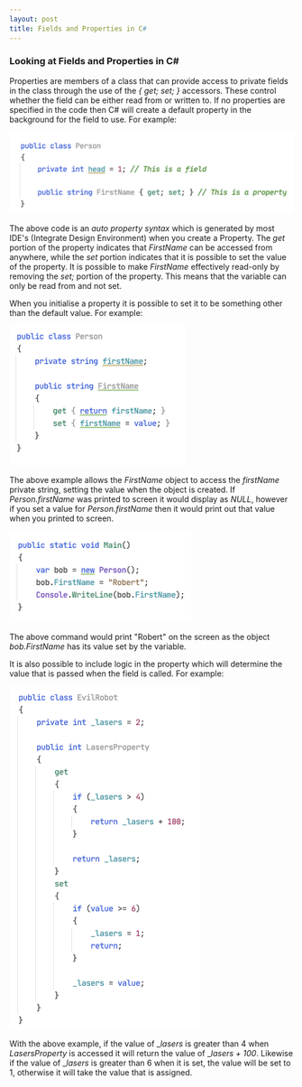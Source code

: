 ```yaml
---
layout: post
title: Fields and Properties in C#
---
```


### Looking at Fields and Properties in C#

Properties are members of a class that can provide access to private fields in the class through the use of the _{ get; set; }_ accessors.  These control whether the field can be either read from or written to.  If no properties are specified in the code then C# will create a default property in the background for the field to use.
For example:

![Example code showing a field and property in a Class]( https://raw.githubusercontent.com/TomH-NZ/tomh-nz.github.io/master/images/Field_Property_001.jpg "Example code showing a field and property in a Class")


The above code is an _auto property syntax_ which is generated by most IDE's (Integrate Design Environment) when you create a Property. The _get_ portion of the property indicates that _FirstName_ can be accessed from anywhere, while the _set_ portion indicates that it is possible to set the value of the property.
It is possible to make _FirstName_ effectively read-only by removing the _set;_ portion of the property.  This means that the variable can only be read from and not set.


When you initialise a property it is possible to set it to be something other than the default value.  For example:

![Example code showing how to set a properties value]( https://raw.githubusercontent.com/TomH-NZ/tomh-nz.github.io/master/images/Field_Property_002.jpg "Example code showing how to set a properties value")


The above example allows the _FirstName_ object to access the _firstName_ private string, setting the value when the object is created.  If _Person.firstName_ was printed to screen it would display as _NULL_, however if you set a value for _Person.firstName_ then it would print out that value when you printed to screen.

![Example code printing an object to screen]( https://raw.githubusercontent.com/TomH-NZ/tomh-nz.github.io/master/images/Field_Property_003.jpg "Example code printing an object to screen")


The above command would print "Robert" on the screen as the object _bob.FirstName_ has its value set by the variable.

It is also possible to include logic in the property which will determine the value that is passed when the field is called.  For example:

![Example code showing logic in a property]( https://raw.githubusercontent.com/TomH-NZ/tomh-nz.github.io/master/images/Field_Property_004.jpg "Example code showing logic in a property")


With the above example, if the value of __lasers_ is greater than 4 when _LasersProperty_ is accessed it will return the value of __lasers + 100_.  Likewise if the value of __lasers_ is greater than 6 when it is set, the value will be set to 1, otherwise it will take the value that is assigned.
